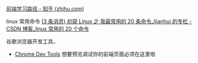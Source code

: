 [前端学习路径 - 知乎 (zhihu.com)](https://zhuanlan.zhihu.com/p/21935921)

linux 常用命令
[(3 条消息) 初窥 Linux 之 我最常用的 20 条命令_ljianhui 的专栏 - CSDN 博客_linux 常用的 20 个命令](https://blog.csdn.net/ljianhui/article/details/11100625)

谷歌浏览器开发工具，
-   [Chrome Dev Tools](http://wiki.jikexueyuan.com/project/chrome-devtools/overview.html) 想要预览调试你的前端页面必须在这里啦

